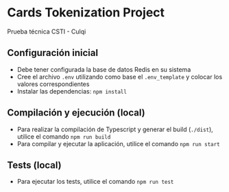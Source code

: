 # Cards Tokenization Project

Prueba técnica CSTI - Culqi

## Configuración inicial

- Debe tener configurada la base de datos Redis en su sistema
- Cree el archivo `.env` utilizando como base el `.env_template` y colocar los valores correspondientes
- Instalar las dependencias: `npm install`

## Compilación y ejecución (local)

- Para realizar la compilación de Typescript y generar el build (`./dist`), utilice el comando `npm run build`
- Para compilar y ejecutar la aplicación, utilice el comando `npm run start`

## Tests (local)

- Para ejecutar los tests, utilice el comando `npm run test`
